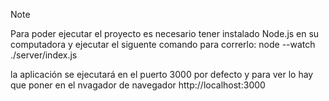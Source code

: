 > [!NOTE]
Para poder ejecutar el proyecto es necesario tener instalado Node.js en su computadora y ejecutar el siguente comando para correrlo: node --watch ./server/index.js

la aplicación se ejecutará en el puerto 3000 por defecto y para ver lo hay que poner en el nvagador de navegador http://localhost:3000